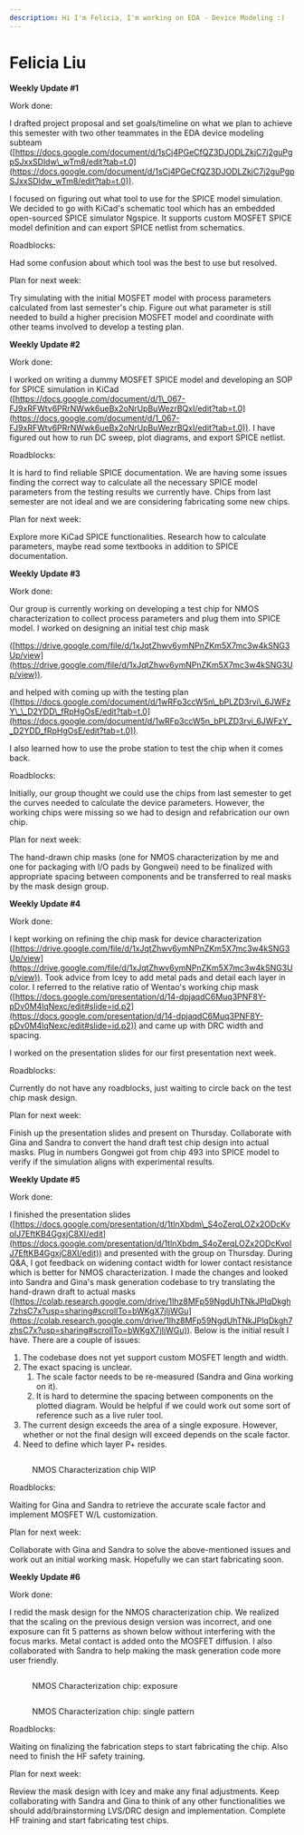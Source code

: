 ```yaml
---
description: Hi I'm Felicia, I'm working on EDA - Device Modeling :)
---
```


# Felicia Liu

**Weekly Update #1**

Work done:

I drafted project proposal and set goals/timeline on what we plan to achieve this semester with two other teammates in the EDA device modeling subteam ([https://docs.google.com/document/d/1sCj4PGeCfQZ3DJODLZkjC7j2guPgpSJxxSDldw\_wTm8/edit?tab=t.0](https://docs.google.com/document/d/1sCj4PGeCfQZ3DJODLZkjC7j2guPgpSJxxSDldw_wTm8/edit?tab=t.0)).

I focused on figuring out what tool to use for the SPICE model simulation. We decided to go with KiCad's schematic tool which has an embedded open-sourced SPICE simulator Ngspice. It supports custom MOSFET SPICE model definition and can export SPICE netlist from schematics.

Roadblocks:

Had some confusion about which tool was the best to use but resolved.

Plan for next week:

Try simulating with the initial MOSFET model with process parameters calculated from last semester's chip. Figure out what parameter is still needed to build a higher precision MOSFET model and coordinate with other teams involved to develop a testing plan.

**Weekly Update #2**

Work done:

I worked on writing a dummy MOSFET SPICE model and developing an SOP for SPICE simulation in KiCad ([https://docs.google.com/document/d/1\_067-FJ9xRFWtv6PRrNWwk6ueBx2oNrUpBuWezrBQxI/edit?tab=t.0](https://docs.google.com/document/d/1_067-FJ9xRFWtv6PRrNWwk6ueBx2oNrUpBuWezrBQxI/edit?tab=t.0)). I have figured out how to run DC sweep, plot diagrams, and export SPICE netlist.

Roadblocks:

It is hard to find reliable SPICE documentation. We are having some issues finding the correct way to calculate all the necessary SPICE model parameters from the testing results we currently have. Chips from last semester are not ideal and we are considering fabricating some new chips.&#x20;

Plan for next week:

Explore more KiCad SPICE functionalities. Research how to calculate parameters, maybe read some textbooks in addition to SPICE documentation.

**Weekly Update #3**

Work done:

Our group is currently working on developing a test chip for NMOS characterization to collect process parameters and plug them into SPICE model. I worked on designing an initial test chip mask&#x20;

([https://drive.google.com/file/d/1xJqtZhwv6ymNPnZKm5X7mc3w4kSNG3Up/view](https://drive.google.com/file/d/1xJqtZhwv6ymNPnZKm5X7mc3w4kSNG3Up/view)).

and helped with coming up with the testing plan ([https://docs.google.com/document/d/1wRFp3ccW5n\_bPLZD3rvi\_6JWFzY\_\_D2YDD\_fRpHgOsE/edit?tab=t.0](https://docs.google.com/document/d/1wRFp3ccW5n_bPLZD3rvi_6JWFzY__D2YDD_fRpHgOsE/edit?tab=t.0)).

I also learned how to use the probe station to test the chip when it comes back.

Roadblocks:

Initially, our group thought we could use the chips from last semester to get the curves needed to calculate the device parameters. However, the working chips were missing so we had to design and refabrication our own chip.

Plan for next week:

The hand-drawn chip masks (one for NMOS characterization by me and one for packaging with I/O pads by Gongwei) need to be finalized with appropriate spacing between components and be transferred to real masks by the mask design group.

**Weekly Update #4**

Work done:

I kept working on refining the chip mask for device characterization ([https://drive.google.com/file/d/1xJqtZhwv6ymNPnZKm5X7mc3w4kSNG3Up/view](https://drive.google.com/file/d/1xJqtZhwv6ymNPnZKm5X7mc3w4kSNG3Up/view)). Took advice from Icey to add metal pads and detail each layer in color. I referred to the relative ratio of Wentao's working chip mask ([https://docs.google.com/presentation/d/14-dpjaqdC6Muq3PNF8Y-pDv0M4lqNexc/edit#slide=id.p2](https://docs.google.com/presentation/d/14-dpjaqdC6Muq3PNF8Y-pDv0M4lqNexc/edit#slide=id.p2)) and came up with DRC width and spacing.

I worked on the presentation slides for our first presentation next week.

Roadblocks:

Currently do not have any roadblocks, just waiting to circle back on the test chip mask design.

Plan for next week:

Finish up the presentation slides and present on Thursday. Collaborate with Gina and Sandra to convert the hand draft test chip design into actual masks. Plug in numbers Gongwei got from chip 493 into SPICE model to verify if the simulation aligns with experimental results.

**Weekly Update #5**

Work done:

I finished the presentation slides ([https://docs.google.com/presentation/d/1tlnXbdm\_S4oZerqLOZx2ODcKvoIJ7EftKB4GgxjC8XI/edit](https://docs.google.com/presentation/d/1tlnXbdm_S4oZerqLOZx2ODcKvoIJ7EftKB4GgxjC8XI/edit)) and presented with the group on Thursday. During Q\&A, I got feedback on widening contact width for lower contact resistance which is better for NMOS characterization. I made the changes and looked into Sandra and Gina's mask generation codebase to try translating the hand-drawn draft to actual masks ([https://colab.research.google.com/drive/1Ihz8MFp59NgdUhTNkJPlqDkgh7zhsC7x?usp=sharing#scrollTo=bWKgX7jIjWGu](https://colab.research.google.com/drive/1Ihz8MFp59NgdUhTNkJPlqDkgh7zhsC7x?usp=sharing#scrollTo=bWKgX7jIjWGu)). Below is the initial result I have. There are a couple of issues:

1. &#x20;The codebase does not yet support custom MOSFET length and width.
2. The exact spacing is unclear.&#x20;
   1. The scale factor needs to be re-measured (Sandra and Gina working on it).
   2. It is hard to determine the spacing between components on the plotted diagram. Would be helpful if we could work out some sort of reference such as a live ruler tool.
3. The current design exceeds the area of a single exposure. However, whether or not the final design will exceed depends on the scale factor.
4. Need to define which layer P+ resides.

<figure><img src="../../.gitbook/assets/image (139).png" alt=""><figcaption><p>NMOS Characterization chip WIP</p></figcaption></figure>

Roadblocks:

Waiting for Gina and Sandra to retrieve the accurate scale factor and implement MOSFET W/L customization.

Plan for next week:

Collaborate with Gina and Sandra to solve the above-mentioned issues and work out an initial working mask. Hopefully we can start fabricating soon.

**Weekly Update #6**

Work done:

I redid the mask design for the NMOS characterization chip. We realized that the scaling on the previous design version was incorrect, and one exposure can fit 5 patterns as shown below without interfering with the focus marks. Metal contact is added onto the MOSFET diffusion. I also collaborated with Sandra to help making the mask generation code more user friendly.

<figure><img src="../../.gitbook/assets/image (151).png" alt=""><figcaption><p>NMOS Characterization chip: exposure</p></figcaption></figure>

<figure><img src="../../.gitbook/assets/image (152).png" alt=""><figcaption><p>NMOS Characterization chip: single pattern</p></figcaption></figure>

Roadblocks:

Waiting on finalizing the fabrication steps to start fabricating the chip. Also need to finish the HF safety training.&#x20;

Plan for next week:

Review the mask design with Icey and make any final adjustments. Keep collaborating with Sandra and Gina to think of any other functionalities we should add/brainstorming LVS/DRC design and implementation. Complete HF training and start fabricating test chips.
